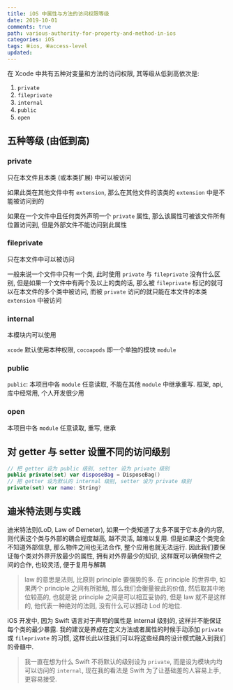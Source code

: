 ```yaml
---
title: iOS 中属性与方法的访问权限等级
date: 2019-10-01
comments: true
path: various-authority-for-property-and-method-in-ios
categories: iOS
tags: ⦿ios, ⦿access-level
updated:
---
```


在 Xcode 中共有五种对变量和方法的访问权限, 其等级从低到高依次是:

1. `private`
2. `fileprivate`
3. `internal`
4. `public`
5. `open`

<!-- more -->

## 五种等级 (由低到高)

### private

只在本文件且本类 (或本类扩展) 中可以被访问

如果此类在其他文件中有 `extension`, 那么在其他文件的该类的 `extension` 中是不能被访问到的

如果在一个文件中且任何类外声明一个 `private` 属性, 那么该属性可被该文件所有位置访问到, 但是外部文件不能访问到此属性

### fileprivate

只在本文件中可以被访问

一般来说一个文件中只有一个类, 此时使用 `private` 与 `fileprivate` 没有什么区别, 但是如果一个文件中有两个及以上的类的话, 那么被 `fileprivate` 标记的就可以在本文件的多个类中被访问, 而被 `private` 访问的就只能在本文件的本类 `extension` 中被访问

### internal

本模块内可以使用

`xcode` 默认使用本种权限, `cocoapods` 即一个单独的模块 `module`

### public

`public`: 本项目中各 `module` 任意读取, 不能在其他 `module` 中继承重写. 框架, api, 库中经常用, 个人开发很少用

### open

本项目中各 `module` 任意读取, 重写, 继承

## 对 getter 与 setter 设置不同的访问级别

```swift
// 把 getter 设为 public 级别, setter 设为 private 级别
public private(set) var disposeBag = DisposeBag()
// 把 getter 设为默认的 internal 级别, setter 设为 private 级别
private(set) var name: String?
```

## 迪米特法则与实践

迪米特法则(LoD, Law of Demeter), 如果一个类知道了太多不属于它本身的内容, 则代表这个类与外部的耦合程度越高, 越不灵活, 越难以复用.  但是如果这个类完全不知道外部信息, 那么物件之间也无法合作, 整个应用也就无法运行. 因此我们要保证每个类对外界开放最少的属性, 拥有对外界最少的知识, 这样既可以确保物件之间的合作, 也较灵活, 便于复用与解耦

> law 的意思是法则, 比原则 principle 要强势的多. 在 principle 的世界中, 如果两个 principle 之间有所抵触, 那么我们会衡量彼此的价值, 然后取其中地位较高的, 也就是说 principle 之间是可以相互妥协的, 但是 law 就不是这样的, 他代表一种绝对的法则, 没有什么可以撼动 Lod 的地位.

iOS 开发中,  因为 Swift 语言对于声明的属性是 internal 级别的, 这样并不能保证每个类的最少暴露. 我的建议是养成在定义方法或者属性的时候手动添加 `private` 或 `fileprivate` 的习惯, 这样长此以往我们可以将这些经典的设计模式融入到我们的骨髓中.

> 我一直在想为什么 Swift 不将默认的级别设为 `private`, 而是设为模块内均可以访问的 `internal`, 现在我的看法是 Swift 为了让基础差的人容易上手, 更容易接受.
